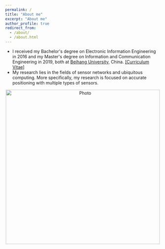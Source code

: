 ```yaml
---
permalink: /
title: "About me"
excerpt: "About me"
author_profile: true
redirect_from: 
  - /about/
  - /about.html
---
```


- I received my Bachelor's degree on Electronic Information Engineering in 2016 and my Master's degree on Information and Communication Engineering in 2019, both at [Beihang University](http://www.buaa.edu.cn), China. [[Curriculum Vitae]](https://cleartune.github.io/files/CV_HaidongWang.pdf)
- My research lies in the fields of sensor networks and ubiquitous computing. More specifically, my research is focused on accurate positioning with multiple types of sensors. 

<p align="center">
  <img src="https://cleartune.github.io/images/Me.jpg?raw=true" alt="Photo" style="width:500px;" />
</p>

